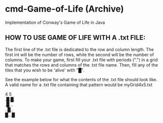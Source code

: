# cmd-Game-of-Life (Archive)

Implementation of Conway's Game of Life in Java

## HOW TO USE GAME OF LIFE WITH A .txt FILE:
The first line of the .txt file is dedicated to the row and column length. The first int will be the number of rows, 
while the second will be the number of columns.
To make your game, first fill your .txt file with periods (".") in a grid that matches the rows and columns of the .txt file name.
Then, fill any of the tiles that you wish to be 'alive' with "█".

See the example below for what the contents of the .txt file should look like. A valid name for a .txt file containing that pattern would be myGrid4x5.txt

4 5\
.█.█.\
.█...\
..█..\
█...█
